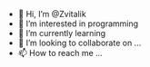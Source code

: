 - 👋 Hi, I’m @Zvitalik
- 👀 I’m interested in programming
- 🌱 I’m currently learning  
- 💞️ I’m looking to collaborate on ...
- 📫 How to reach me ...

<!---
Zvitalik/Zvitalik is a ✨ special ✨ repository because its `README.md` (this file) appears on your GitHub profile.
You can click the Preview link to take a look at your changes.
--->
